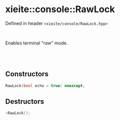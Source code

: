 # xieite::console::RawLock
Defined in header `<xieite/console/RawLock.hpp>`

<br/>

Enables terminal "raw" mode.

<br/><br/>

## Constructors
```cpp
RawLock(bool echo = true) noexcept;
```

## Destructors
```cpp
~RawLock();
```
